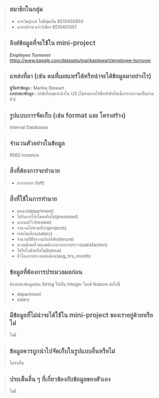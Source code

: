 >## สมาชิกในกลุ่ม 
>- นายวิชญ์ภาส โพธิ์พุ่มเย็น 6510450950<br>
>- นายอติราช แก้ววิเชียร 6510451051

>## ลิงค์ข้อมูลที่จะใช้ใน mini-project
>***Employee Turnover***<br>
>https://www.kaggle.com/datasets/marikastewart/employee-turnover

>## แหล่งที่มา (เช่น คนที่เผยแพร่ได้หรือน่าจะได้ข้อมูลมาอย่างไร)
>**ผู้จัดทำข้อมูล :** Marika Stewart<br>
>**แหล่งของข้อมูล :** บริษัทใหญ่แห่งนึงใน US (ไม่สามารถให้ชื่อบริษัทได้เนื่องจากความเป็นส่วนตัว)

>## รูปแบบการจัดเก็บ (เช่น format และ โครงสร้าง)
>Internal Databases

>## จำนวนตัวอย่างในข้อมูล
>9560 instance

>## สิ่งที่ต้องการจะทำนาย 
>- การลาออก (left)

>## สิ่งที่ใช้ในการทำนาย
>- แผนก(department)	
>- ได้รับการโปรโมทหรือไม่(promoted)
>- คะแนนรีวิว(review)	
>- จำนวนโปรเจคที่ทำ(projects)	
>- เรทเงินเดือน(salary)
>- จำนวนปีที่ทำงานกับบริษัท(tenure)
>- ความพึ่งพอใจของพนักงานจากการสำรวจ(satisfaction)
>- ได้รับโบนัสหรือไม่(bonus)
>- ชั่วโมงการทำงานต่อเดือน(avg_hrs_month)

>## ข้อมูลที่ต้องการประมวลผลก่อน
>ต้องแปลงข้อมูลชนิด String ให้เป็น Integer โดยมี feature ต่อไปนี้ <br>
>- department <br>
>- salary

>## มีข้อมูลที่ไม่น่าจะได้ใช้ใน mini-project ของเราอยู่ด้วยหรือไม่
>ไม่มี

>## ข้อมูลควรถูกนำไปจัดเก็บในรูปแบบอื่นหรือไม่
>ไม่จำเป็น

>## ประเด็นอื่น ๆ ที่เกี่ยวข้องกับข้อมูลของตัวเอง
>ไม่มี
